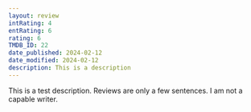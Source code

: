 ```yaml
---
layout: review
intRating: 4
entRating: 6
rating: 6
TMDB_ID: 22
date_published: 2024-02-12
date_modified: 2024-02-12
description: This is a description
---
```


This is a test description. Reviews are only a few sentences. I am not a capable writer.
